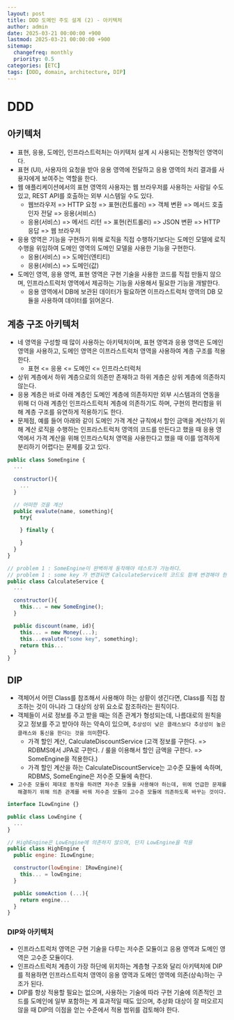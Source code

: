 ```yaml
---
layout: post
title: DDD 도메인 주도 설계 (2) - 아키텍처
author: admin
date: 2025-03-21 00:00:00 +900
lastmod: 2025-03-21 00:00:00 +900
sitemap:
  changefreq: monthly
  priority: 0.5
categories: [ETC]
tags: [DDD, domain, architecture, DIP]
---
```


# DDD

## 아키텍처

- 표현, 응용, 도메인, 인프라스트럭처는 아키텍처 설계 시 사용되는 전형적인 영역이다.
- 표현 (UI), 사용자의 요청을 받아 응용 영역에 전달하고 응용 영역의 처리 결과를 사용자에게 보여주는 역할을 한다.
- 웹 애플리케이션에서의 표현 영역의 사용자는 웹 브라우저를 사용하는 사람일 수도 있고, REST API를 호출하는 외부 시스템일 수도 있다.
  - 웹브라우저 => HTTP 요청 => 표현(컨트롤러) => 객체 변환 => 메서드 호출인자 전달 => 응용(서비스)
  - 응용(서비스) => 메서드 리턴 => 표현(컨트롤러) => JSON 변환 => HTTP 응답 => 웹 브라우저
- 응용 영역은 기능을 구현하기 위해 로직을 직접 수행하기보다는 도메인 모델에 로직 수행을 위임하여 도메인 영역의 도메인 모델을 사용한 기능을 구현한다.
  - 응용(서비스) => 도메인(엔티티)
  - 응용(서비스) => 도메인(값)
- 도메인 영역, 응용 영역, 표현 영역은 구현 기술을 사용한 코드를 직접 만들지 않으며, 인프라스트럭처 영역에서 제공하는 기능을 사용해서 필요한 기능을 개발한다.
  - 응용 영역에서 DB에 보관된 데이터가 필요하면 이프라스트럭처 영역의 DB 모듈을 사용하여 데이터를 읽어온다.

## 계층 구조 아키텍처

- 네 영역을 구성할 때 많이 사용하는 아키텍처이며, 표현 영역과 응용 영역은 도메인 영역을 사용하고, 도메인 영역은 이프라스트럭처 영역을 사용하여 계층 구조를 적용한다.
  - 표현 <= 응용 <= 도메인 <= 인프라스터럭처
- 상위 계층에서 하위 계층으로의 의존만 존재하고 하위 게층은 상위 계층에 의존하지 않는다.
- 응용 계층은 바로 아래 계층인 도메인 계층에 의존하지만 외부 시스템과의 연동을 위해 더 아래 계층인 인프라스트럭처 계층에 의존하기도 하며, 구현의 편리함을 위해 계층 구조를 유연하게 적용하기도 한다.
- 문제점, 예를 들어 아래와 같이 도메인 가격 계산 규칙에서 할인 금액을 계산하기 위해 계산 로직을 수행하는 인프라스트럭처 영역의 코드를 만든다고 했을 때 응용 영역에서 가격 계산을 위해 인프라스턱처 영역을 사용한다고 했을 때 이를 엄격하게 분리하기 어렵다는 문제를 갖고 있다.

```js
public class SomeEngine {
  ...

  constructor(){
    ...
  }

  // 어떠한 것을 계산
  public evalute(name, something){
    try{

    } finally {

    }
  }
}

// problem 1 : SomeEngine이 완벽하게 동작해야 테스트가 가능하다.
// problem 1 : some key 가 변경되면 CalculateService의 코드도 함께 변경해야 한다.
public class CalculateService {
  ...

  constructor(){
    this... = new SomeEngine();
  }

  public discount(name, id){
    this... = new Money(...);
    this...evalute("some key", something);
    return this...
  }
}
```

## DIP

- 객체어서 어떤 Class를 참조해서 사용해야 하는 상황이 생긴다면, Class를 직접 참조하는 것이 아니라 그 대상의 상위 요소로 참조하라는 원칙이다.
- 객체들이 서로 정보를 주고 받을 때는 의존 관계가 형성되는데, 나름대로의 원칙을 갖고 정보를 주고 받아야 하는 약속이 있으며, `추상성이 낮은 클래스보다 추상성이 높은 클래스와 통신을 한다는 것을 의미`한다.
  - 가격 할인 계산, CalculateDiscountService (고객 정보를 구한다. => RDBMS에서 JPA로 구한다. / 룰을 이용해서 할인 금액을 구한다. => SomeEngine을 적용한다.)
  - 가격 할인 계산을 하는 CalculateDiscountService는 고수준 모듈에 속하며, RDBMS, SomeEngine은 저수준 모듈에 속한다.
- `고수준 모듈이 제대로 동작을 하려면 저수준 모듈을 사용해야 하는데, 위에 언급한 문제를 해결하기 위해 의존 관계를 바꿔 저수준 모듈이 고수준 모듈에 의존하도록 바꾸는 것이다.`

```js
interface ILowEngine {}

public class LowEngine {
  ...
}

// HighEngine은 LowEngine에 의존하지 않으며, 단지 LowEngine을 적용
public class HighEngine {
  public engine: ILowEngine;

  constructor(lowEngine: IRowEngine){
    this... = lowEngine;
  }

  public someAction (...){
    return engine...
  }
}
```

### DIP와 아키텍처

- 인프라스트럭처 영역은 구현 기술을 다루는 저수준 모듈이고 응용 영역과 도메인 영역은 고수준 모듈이다.
- 인프라스트럭처 계층이 가장 하단에 위치하는 계층형 구조와 달리 아키텍처에 DIP를 적용하면 인프라스트럭처 영역이 응용 영역과 도메인 영역에 의존(상속)하는 구조가 된다.
- DIP를 항상 적용할 필요는 없으며, 사용하는 기술에 따라 구현 기술에 의존적인 코드를 도메인에 일부 포함하는 게 효과적일 때도 있으며, 추상화 대상이 잘 떠오르지 않을 때 DIP의 이점을 얻는 수준에서 적용 범위를 검토해야 한다.
